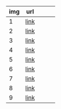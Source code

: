 | img | url                                                                                                                                                                                                                                                 |   |   |   |
|-----|-----------------------------------------------------------------------------------------------------------------------------------------------------------------------------------------------------------------------------------------------------|---|---|---|
|  1  |                                                              [link](https://img.freepik.com/free-vector/summer-camp-with-bonfire-tent-van-backpack-chair-guitar_107791-5223.jpg?w=1200)                                                             |   |   |   |
|  2  |                                                                    [link](https://img.freepik.com/free-vector/landscape-with-cascade-waterfall-in-forest_107791-7143.jpg?w=1200)                                                                    |   |   |   |
|  3  |                                                        [link](https://img.freepik.com/darmowe-wektory/magiczny-portal-na-gorskim-klifie-z-latajacymi-skalami-dookola_107791-4674.jpg?w=1200)                                                        |   |   |   |
|  4  |                                                         [link](https://img.freepik.com/darmowe-wektory/zachod-slonca-lub-wschod-slonca-na-plazy-tropikalny-krajobraz_107791-1775.jpg?w=1200)                                                        |   |   |   |
|  5  | [link](https://img.freepik.com/premium-vector/forest-pond-nature-landscape-calm-lake-river-flow-green-trees-rocks-early-pink-morning-wild-beautiful-scenery-view-summer-wood-sunrise-cartoon-background-vector-illustration_107791-7555.jpg?w=1200) |   |   |   |
|  6  |                                                                     [link](https://img.freepik.com/free-vector/golf-course-with-green-grass-pond-sunset_107791-6976.jpg?w=1200)                                                                     |   |   |   |
|  7  |                                                                     [link](https://img.freepik.com/free-vector/underground-cave-with-water-blue-crystals_107791-7339.jpg?w=1200)                                                                    |   |   |   |
|  8  |                                                                      [link](https://img.freepik.com/vrije-vector/nachtbos-met-kampvuurrivier-en-bergen_107791-6993.jpg?w=1200)                                                                      |   |   |   |
|  9  |                                                                       [link](https://img.freepik.com/free-vector/sunset-sunrise-ocean-nature-landscape_33099-2244.jpg?w=1100)                                                                       |   |   |   |
